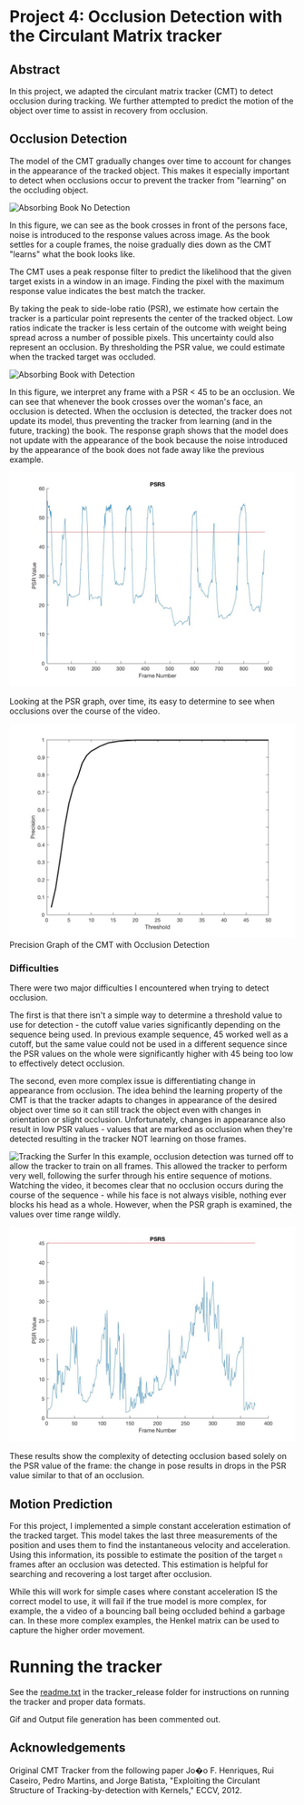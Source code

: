 # Project 4: Occlusion Detection with the Circulant Matrix tracker

## Abstract
In this project, we adapted the circulant matrix tracker (CMT) to detect occlusion
during tracking. We further attempted to predict the motion of the object over
time to assist in recovery from occlusion.

## Occlusion Detection
The model of the CMT gradually changes over time to account for changes
in the appearance of the tracked object. This makes it especially important to
detect when occlusions occur to prevent the tracker from "learning" on the occluding
object.

![Absorbing Book No Detection](resources/absorbingBook.gif)

In this figure, we can see as the book crosses in front of the persons face,
noise is introduced to the response values across image. As the book settles for
a couple frames, the noise gradually dies down as the CMT "learns" what the book
looks like.

The CMT uses a peak response filter to predict the likelihood that the given target
exists in a window in an image. Finding the pixel with the maximum response value
indicates the best match the tracker.

By taking the peak to side-lobe ratio (PSR), we estimate how certain the tracker
is a particular point represents the center of the tracked object. Low ratios
indicate the tracker is less certain of the outcome with weight being spread
across a number of possible pixels. This uncertainty could also represent an
occlusion. By thresholding the PSR value, we could estimate when the tracked
target was occluded.

![Absorbing Book with Detection](resources/absorbingBookOcclusionDetection.gif)

In this figure, we interpret any frame with a PSR < 45 to be an occlusion. We can
see that whenever the book crosses over the woman's face, an occlusion is detected.
When the occlusion is detected, the tracker does not update its model, thus
preventing the tracker from learning (and in the future, tracking) the book.
The response graph shows that the model does not update with the appearance of
the book because the noise introduced by the appearance of the book does not fade
away like the previous example.

![PSR Graph with Detection](resources/psr_occlusion_detection.jpg)

Looking at the PSR graph, over time, its easy to determine to see when occlusions
over the course of the video.

![Precision Graph of CMT with Detection](resources/precision_occlusion_detection.jpg)
Precision Graph of the CMT with Occlusion Detection

<!--![Moving Book No Detection](resources/movingBook.gif)
![Moving Book with Detection](resources/movingBookOcclusionDetection.gif) -->

### Difficulties
There were two major difficulties I encountered when trying to detect occlusion.

The first is that there isn't a simple way to determine a threshold value to use
for detection - the cutoff value varies significantly depending on the sequence
being used. In previous example sequence, 45 worked well as a cutoff, but the same
value could not be used in a different sequence since the PSR values on the whole
were significantly higher with 45 being too low to effectively detect occlusion.

The second, even more complex issue is differentiating change in appearance from
occlusion. The idea behind the learning property of the CMT is that the tracker
adapts to changes in appearance of the desired object over time so it can still
track the object even with changes in orientation or slight occlusion.
Unfortunately, changes in appearance also result in low PSR values - values that
are marked as occlusion when they're detected resulting in the tracker NOT learning
on those frames.

![Tracking the Surfer](resources/surferTracker.gif)
In this example, occlusion detection was turned off to allow the tracker to train
on all frames. This allowed the tracker to perform very well, following the surfer
through his entire sequence of motions. Watching the video, it becomes clear that
no occlusion occurs during the course of the sequence - while his face is not always
visible, nothing ever blocks his head as a whole. However, when the PSR graph is
examined, the values over time range wildly.

![Surfer PSR Values](resources/surferPSR.jpg)

These results show the complexity of detecting occlusion based solely on the PSR
value of the frame: the change in pose results in drops in the PSR value similar
to that of an occlusion.

## Motion Prediction
For this project, I implemented a simple constant acceleration estimation of the
tracked target. This model takes the last three measurements of the position
and uses them to find the instantaneous velocity and acceleration.
Using this information, its possible to estimate the position of the target `n`
frames after an occlusion was detected. This estimation is helpful for searching
and recovering a lost target after occlusion.

While this will work for simple cases where constant acceleration IS the correct
model to use, it will fail if the true model is more complex, for example, the
a video of a bouncing ball being occluded behind a garbage can. In these more
complex examples, the Henkel matrix can be used to capture the higher order movement.

# Running the tracker
See the [readme.txt](tracker_release/readme.txt) in the tracker_release folder
for instructions on running the tracker and proper data formats.

Gif and Output file generation has been commented out.

## Acknowledgements
Original CMT Tracker from the following paper
Jo�o F. Henriques, Rui Caseiro, Pedro Martins, and Jorge Batista,
"Exploiting the Circulant Structure of Tracking-by-detection with Kernels,"
ECCV, 2012.
